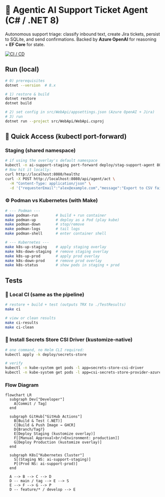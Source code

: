 # 🤖 Agentic AI Support Ticket Agent (C# / .NET 8)


Autonomous support triage: classify inbound text, create Jira tickets, persist to SQLite, and send confirmations.
Backed by **Azure OpenAI** for reasoning + **EF Core** for state.

<!-- CI / CD Status -->
[![CI / CD](https://github.com/nexaddo/agentic-ai-csharp/actions/workflows/ci-cd.yml/badge.svg)](https://github.com/nexaddo/agentic-ai-csharp/actions/workflows/ci-cd.yml)


## Run (local)

```bash
# 0) prerequisites
dotnet --version  # 8.x

# 1) restore & build
dotnet restore
dotnet build

# 2) set config in src/WebApi/appsettings.json (Azure OpenAI + Jira)
# 3) run
dotnet run --project src/WebApi/WebApi.csproj
```

## 🔌 Quick Access (kubectl port-forward)

### Staging (shared namespace)
```bash
# if using the overlay's default namespace
kubectl -n ai-support-staging port-forward deploy/stag-support-agent 8080:5000
# Now hit it locally:
curl http://localhost:8080/healthz
curl -X POST http://localhost:8080/api/agent/act \
  -H "Content-Type: application/json" \
  -d '{"requesterEmail":"alex@example.com","message":"Export to CSV fails with 500."}'
```

### ⚙️ Podman vs Kubernetes (with Make)

```bash
# --- Podman ---
make podman-run        # build + run container
make podman-up         # deploy as a Pod (play kube)
make podman-down       # stop/remove
make podman-logs       # tail logs
make podman-shell      # enter container shell

# --- Kubernetes ---
make k8s-up-staging    # apply staging overlay
make k8s-down-staging  # remove staging overlay
make k8s-up-prod       # apply prod overlay
make k8s-down-prod     # remove prod overlay
make k8s-status        # show pods in staging + prod
```

## Tests
### 🧰 Local CI (same as the pipeline)

```bash
# restore + build + test (outputs TRX to ./TestResults)
make ci

# view or clean results
make ci-results
make ci-clean
```

### 🔐 Install Secrets Store CSI Driver (kustomize-native)

```bash
# one command, no Helm CLI required:
kubectl apply -k deploy/secrets-store

# verify
kubectl -n kube-system get pods -l app=secrets-store-csi-driver
kubectl -n kube-system get pods -l app=csi-secrets-store-provider-azure
```

### Flow Diagram
```mermaid
flowchart LR
  subgraph Dev["Developer"]
    A[Commit / Tag]
  end

  subgraph GitHub["GitHub Actions"]
    B[Build & Test (.NET)]
    C[Build & Push Image → GHCR]
    D{Branch/Tag?}
    E[Deploy Staging (kustomize overlay)]
    F[[Manual Approval<br/>Environment: production]]
    G[Deploy Production (kustomize overlay)]
  end

  subgraph K8s["Kubernetes Cluster"]
    S[(Staging NS: ai-support-staging)]
    P[(Prod NS: ai-support-prod)]
  end

  A --> B --> C --> D
  D -- main / tag --> E --> S
  E --> F --> G --> P
  D -- feature/* / develop --> E
```
